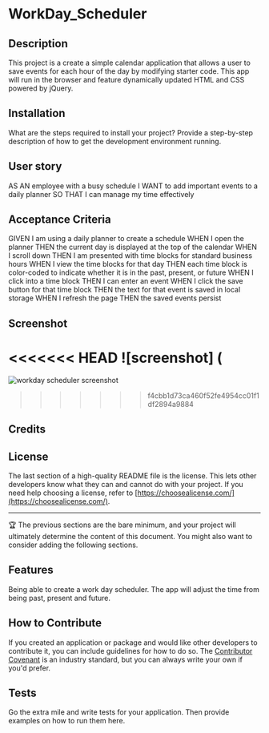 # WorkDay_Scheduler

## Description
This project is a create a simple calendar application that allows a user to save events for each hour of the day by modifying starter code. This app will run in the browser and feature dynamically updated HTML and CSS powered by jQuery.

## Installation

What are the steps required to install your project? Provide a step-by-step description of how to get the development environment running.

## User story
AS AN employee with a busy schedule
I WANT to add important events to a daily planner
SO THAT I can manage my time effectively

## Acceptance Criteria
GIVEN I am using a daily planner to create a schedule
WHEN I open the planner
THEN the current day is displayed at the top of the calendar
WHEN I scroll down
THEN I am presented with time blocks for standard business hours
WHEN I view the time blocks for that day
THEN each time block is color-coded to indicate whether it is in the past, present, or future
WHEN I click into a time block
THEN I can enter an event
WHEN I click the save button for that time block
THEN the text for that event is saved in local storage
WHEN I refresh the page
THEN the saved events persist

## Screenshot
<<<<<<< HEAD
![screenshot] (
=======
![workday scheduler screenshot](https://user-images.githubusercontent.com/112676566/204442900-545d64fa-d510-44b2-9eb0-ac99f38846f8.png)
>>>>>>> f4cbb1d73ca460f52fe4954cc01f1df2894a9884

## Credits


## License

The last section of a high-quality README file is the license. This lets other developers know what they can and cannot do with your project. If you need help choosing a license, refer to [https://choosealicense.com/](https://choosealicense.com/).

---

🏆 The previous sections are the bare minimum, and your project will ultimately determine the content of this document. You might also want to consider adding the following sections.

## Features

Being able to create a work day scheduler.   The app will adjust the time from being past, present and future.   

## How to Contribute

If you created an application or package and would like other developers to contribute it, you can include guidelines for how to do so. The [Contributor Covenant](https://www.contributor-covenant.org/) is an industry standard, but you can always write your own if you'd prefer.

## Tests

Go the extra mile and write tests for your application. Then provide examples on how to run them here.
